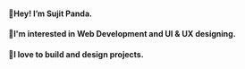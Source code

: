 #### 🍁Hey! I’m Sujit Panda.
#### 🌱I'm interested in Web Development and UI & UX designing.
#### 💞️I love to build and design projects.
#### 




